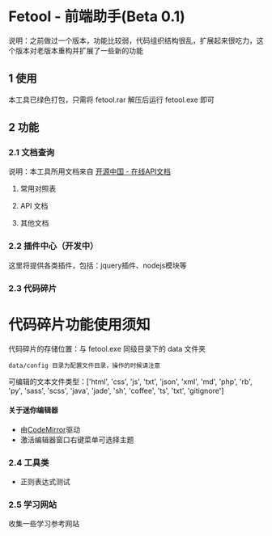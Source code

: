 ﻿Fetool - 前端助手(Beta 0.1)
===================================

说明：之前做过一个版本，功能比较弱，代码组织结构很乱，扩展起来很吃力，这个版本对老版本重构并扩展了一些新的功能

## 1 使用

本工具已绿色打包，只需将 fetool.rar 解压后运行 fetool.exe 即可

## 2 功能

### 2.1 文档查询

说明：本工具所用文档来自 [开源中国 - 在线API文档](http://tool.oschina.net/apidocs)

  1. 常用对照表

  2. API 文档

  3. 其他文档

### 2.2 插件中心（开发中）

这里将提供各类插件，包括：jquery插件、nodejs模块等

### 2.3 代码碎片

代码碎片功能使用须知
=====================================================

代码碎片的存储位置：与 fetool.exe 同级目录下的 data 文件夹

``data/config 目录为配置文件目录，操作的时候请注意``

可编辑的文本文件类型：['html', 'css', 'js', 'txt', 'json', 'xml', 'md', 'php', 'rb', 'py', 'sass', 'scss', 'java', 'jade', 'sh', 'coffee', 'ts', 'txt', 'gitignore']

#### 关于迷你编辑器

* 由[CodeMirror](http://codemirror.net)驱动
* 激活编辑器窗口右键菜单可选择主题

### 2.4 工具类

* 正则表达式测试

### 2.5 学习网站

收集一些学习参考网站